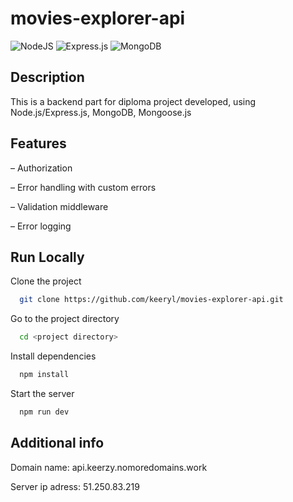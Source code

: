# movies-explorer-api
![NodeJS](https://img.shields.io/badge/node.js-6DA55F?style=for-the-badge&logo=node.js&logoColor=white)
![Express.js](https://img.shields.io/badge/express.js-%23404d59.svg?style=for-the-badge&logo=express&logoColor=%2361DAFB)
![MongoDB](https://img.shields.io/badge/MongoDB-%234ea94b.svg?style=for-the-badge&logo=mongodb&logoColor=white)

## Description

This is a backend part for diploma project developed, using Node.js/Express.js, MongoDB, Mongoose.js

## Features

– Authorization

– Error handling with custom errors

– Validation middleware

– Error logging

## Run Locally

Clone the project

```bash
  git clone https://github.com/keeryl/movies-explorer-api.git
```

Go to the project directory

```bash
  cd <project directory>
```

Install dependencies

```bash
  npm install
```

Start the server

```bash
  npm run dev
```

## Additional info

Domain name: api.keerzy.nomoredomains.work

Server ip adress: 51.250.83.219
